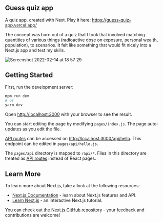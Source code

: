 ## Guess quiz app

A quiz app, created with Next. Play it here: https://guess-quiz-app.vercel.app/

The concept was born out of a quiz that I took that involved matching quantities of various things (radioactive dose on exposure, personal wealth, population), to scenarios. It felt like something that would fit nicely into a Next.js app and test my skills. 

![Screenshot 2022-02-14 at 18 57 29](https://user-images.githubusercontent.com/12657462/153919998-842a9ddf-627d-4d09-aa94-68a7ba516ac4.png)


## Getting Started

First, run the development server:

```bash
npm run dev
# or
yarn dev
```

Open [http://localhost:3000](http://localhost:3000) with your browser to see the result.

You can start editing the page by modifying `pages/index.js`. The page auto-updates as you edit the file.

[API routes](https://nextjs.org/docs/api-routes/introduction) can be accessed on [http://localhost:3000/api/hello](http://localhost:3000/api/hello). This endpoint can be edited in `pages/api/hello.js`.

The `pages/api` directory is mapped to `/api/*`. Files in this directory are treated as [API routes](https://nextjs.org/docs/api-routes/introduction) instead of React pages.

## Learn More

To learn more about Next.js, take a look at the following resources:

- [Next.js Documentation](https://nextjs.org/docs) - learn about Next.js features and API.
- [Learn Next.js](https://nextjs.org/learn) - an interactive Next.js tutorial.

You can check out [the Next.js GitHub repository](https://github.com/vercel/next.js/) - your feedback and contributions are welcome!
